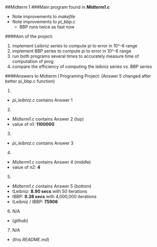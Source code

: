 ##Midterm 1
###Main program found in **_Midterm1.c_**
* Note improvements to *makefile*
* Note improvements to *pi_bbp.c*
  * BBP runs twice as fast now

####Aim of the project:
1. implement Leibniz series to compute pi to error in 10^-6 range
1. implement BBP series to compute pi to error in 10^-6 range
1. run both programs several times to accurately measure time of computation of prog
1. compare the efficiency of computing the leibniz series vs. BBP series

####Answers to Midterm I Programing Project:
(Answer 5 changed after better pi_bbp.c function)

1. 

  * *pi_leibniz.c* contains Answer 1

2. 

  * *Midterm1.c* contains Answer 2 (top)
  * value of n1: **1100000**

3. 

  * *pi_leibniz.c* contains Answer 3

4. 

  * *Midterm1.c* contains Answer 4 (middle)
  * value of n2: **4**

5. 

  * *Midterm1.c* contains Answer 5 (bottom)
  * tLeibniz: **8.90 secs** with 50 iterations
  * tBBP: **9.38 secs** with 4,000,000 iterations
  * tLeibniz / tBBP: **75906**

6. N/A
  * (github)

7. N/A
  * (this *README.md*)


